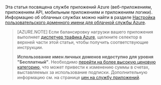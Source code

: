 Эта статья посвящена службе приложений Azure (веб-приложениям, приложениям API, мобильным приложениям и приложениям логики). Информацию об облачных службах можно найти в разделе [Настройка пользовательского доменного имени для облачной службы Azure](../articles/cloud-services/cloud-services-custom-domain-name.md).

> [AZURE.NOTE]  Если балансировку нагрузки вашего приложения выполняет [диспетчер трафика Azure](https://azure.microsoft.com/services/traffic-manager/), щелкните селектор в верхней части этой статьи, чтобы получить соответствующие инструкции.
>
> **Использование имен личных доменов недоступно для уровня "Бесплатный"**. Необходимо [перейти на более высокую ценовую категорию](../articles/app-service-web/web-sites-scale.md), что может привести к изменению суммы в счетах, выставляемых за использование подписки. Дополнительную информацию см. на странице [цен на службу приложений](https://azure.microsoft.com/pricing/details/app-service/).

<!---HONumber=AcomDC_0727_2016-->